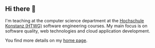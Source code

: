 ## Hi there 👋

<!--
**prof-eiglsperger/prof-eiglsperger** is a ✨ _special_ ✨ repository because its `README.md` (this file) appears on your GitHub profile.

Here are some ideas to get you started:

- 🔭 I’m currently working on ...
- 🌱 I’m currently learning ...
- 👯 I’m looking to collaborate on ...
- 🤔 I’m looking for help with ...
- 💬 Ask me about ...
- 📫 How to reach me: ...
- 😄 Pronouns: ...
- ⚡ Fun fact: ...
-->
I'm teaching at the computer science department at the [Hochschule Konstanz (HTWG)](https://www.htwg-konstanz.de/hochschule/fakultaeten/informatik/uebersicht) software engineering courses.
My main focus is on software quality, web technologies and cloud application development.

You find more details on my [home page](https://www-home.htwg-konstanz.de/~meiglspe/).



